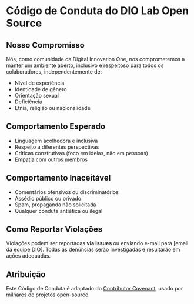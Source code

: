 # Código de Conduta do DIO Lab Open Source

## Nosso Compromisso
Nós, como comunidade da Digital Innovation One, nos comprometemos a manter um ambiente aberto, inclusivo e respeitoso para todos os colaboradores, independentemente de:
- Nível de experiência  
- Identidade de gênero  
- Orientação sexual  
- Deficiência  
- Etnia, religião ou nacionalidade  

## Comportamento Esperado
- Linguagem acolhedora e inclusiva  
- Respeito a diferentes perspectivas  
- Críticas construtivas (foco em ideias, não em pessoas)  
- Empatia com outros membros  

## Comportamento Inaceitável
- Comentários ofensivos ou discriminatórios  
- Assédio público ou privado  
- Spam, propaganda não solicitada  
- Qualquer conduta antiética ou ilegal  

## Como Reportar Violações
Violações podem ser reportadas **via Issues** ou enviando e-mail para [email da equipe DIO]. Todas as denúncias serão investigadas e resultarão em ações adequadas.  

## Atribuição
Este Código de Conduta é adaptado do [Contributor Covenant][versão 2.1], usado por milhares de projetos open-source.

[versão 2.1]: https://www.contributor-covenant.org/version/2/1/code_of_conduct/
